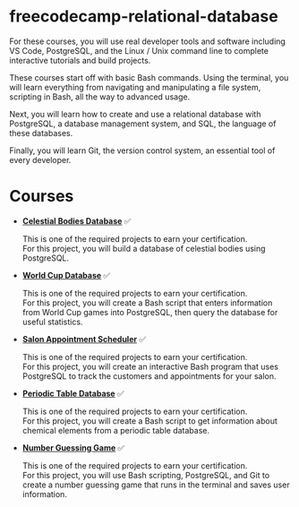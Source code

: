# freecodecamp-relational-database

For these courses, you will use real developer tools and software including VS Code, PostgreSQL, and the Linux / Unix command line to complete interactive tutorials and build projects.

These courses start off with basic Bash commands. Using the terminal, you will learn everything from navigating and manipulating a file system, scripting in Bash, all the way to advanced usage.

Next, you will learn how to create and use a relational database with PostgreSQL, a database management system, and SQL, the language of these databases.

Finally, you will learn Git, the version control system, an essential tool of every developer.

# Courses

- [**Celestial Bodies Database**](https://www.freecodecamp.org/learn/relational-database/build-a-celestial-bodies-database-project/build-a-celestial-bodies-database) ✅

  This is one of the required projects to earn your certification.  
  For this project, you will build a database of celestial bodies using PostgreSQL.

- [**World Cup Database**](https://www.freecodecamp.org/learn/relational-database/build-a-world-cup-database-project/build-a-world-cup-database) ✅

  This is one of the required projects to earn your certification.  
  For this project, you will create a Bash script that enters information from World Cup games into PostgreSQL, then query the database for useful statistics.

- [**Salon Appointment Scheduler**](https://www.freecodecamp.org/learn/relational-database/build-a-salon-appointment-scheduler-project/build-a-salon-appointment-scheduler) ✅

  This is one of the required projects to earn your certification.  
  For this project, you will create an interactive Bash program that uses PostgreSQL to track the customers and appointments for your salon.

- [**Periodic Table Database**](https://www.freecodecamp.org/learn/relational-database/#build-a-periodic-table-database-project) ✅

  This is one of the required projects to earn your certification.  
  For this project, you will create a Bash script to get information about chemical elements from a periodic table database.

- [**Number Guessing Game**](https://www.freecodecamp.org/learn/relational-database/build-a-number-guessing-game-project/build-a-number-guessing-game) ✅

  This is one of the required projects to earn your certification.  
  For this project, you will use Bash scripting, PostgreSQL, and Git to create a number guessing game that runs in the terminal and saves user information.
